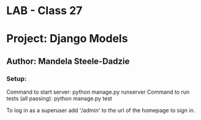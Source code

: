 # LAB - Class 27
# Project: Django Models
## Author: Mandela Steele-Dadzie

### Setup:

Command to start server: python manage.py runserver
Command to run tests (all passing): python manage.py test

To log in as a superuser add '/admin' to the url of the homepage to sign in.
